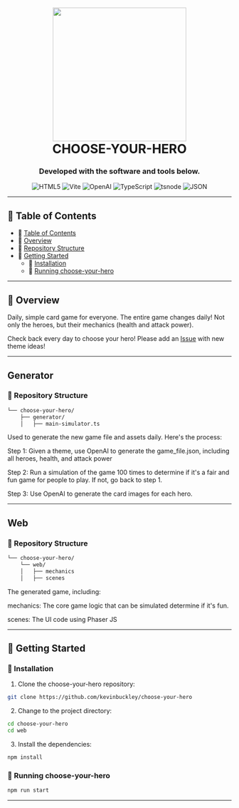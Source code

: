 <div align="center">
<h1 align="center">
<img src="https://raw.githubusercontent.com/kevinbuckley/choose-your-hero/main/web/public/chooseyourhero.png" width="300" />
<br>CHOOSE-YOUR-HERO</h1>
<h3>Developed with the software and tools below.</h3>

<p align="center">
<img src="https://img.shields.io/badge/HTML5-E34F26.svg?style=flat-square&logo=HTML5&logoColor=white" alt="HTML5" />
<img src="https://img.shields.io/badge/Vite-646CFF.svg?style=flat-square&logo=Vite&logoColor=white" alt="Vite" />
<img src="https://img.shields.io/badge/OpenAI-412991.svg?style=flat-square&logo=OpenAI&logoColor=white" alt="OpenAI" />
<img src="https://img.shields.io/badge/TypeScript-3178C6.svg?style=flat-square&logo=TypeScript&logoColor=white" alt="TypeScript" />
<img src="https://img.shields.io/badge/tsnode-3178C6.svg?style=flat-square&logo=ts-node&logoColor=white" alt="tsnode" />
<img src="https://img.shields.io/badge/JSON-000000.svg?style=flat-square&logo=JSON&logoColor=white" alt="JSON" />
</p>
</div>

---

## 📖 Table of Contents

- 📖 [Table of Contents](#-table-of-contents)
- 📍 [Overview](#-overview)
- 📂 [Repository Structure](#-repository-structure)
- 🚀 [Getting Started](#-getting-started)
  - 🔧 [Installation](#-installation)
  - 🤖 [Running choose-your-hero](#-running-choose-your-hero)

---

## 📍 Overview

Daily, simple card game for everyone. The entire game changes daily! Not only the heroes, but their mechanics (health and attack power).

Check back every day to choose your hero!   Please add an [Issue](https://github.com/kevinbuckley/choose-your-hero/issues) with new theme ideas!

---

## Generator

### 📂 Repository Structure

```sh
└── choose-your-hero/
    ├── generator/
    │   ├── main-simulator.ts
```

Used to generate the new game file and assets daily. Here's the process:

Step 1: Given a theme, use OpenAI to generate the game_file.json, including all heroes, health, and attack power

Step 2: Run a simulation of the game 100 times to determine if it's a fair and fun game for people to play. If not, go back to step 1.

Step 3: Use OpenAI to generate the card images for each hero.

---

## Web

### 📂 Repository Structure
```sh
└── choose-your-hero/
    └── web/
    │   ├── mechanics
    │   ├── scenes
```

The generated game, including:

mechanics: The core game logic that can be simulated determine if it's fun.

scenes: The UI code using Phaser JS

---

## 🚀 Getting Started

### 🔧 Installation

1. Clone the choose-your-hero repository:

```sh
git clone https://github.com/kevinbuckley/choose-your-hero
```

2. Change to the project directory:

```sh
cd choose-your-hero
cd web
```

3. Install the dependencies:

```sh
npm install
```

### 🤖 Running choose-your-hero

```sh
npm run start
```

---
